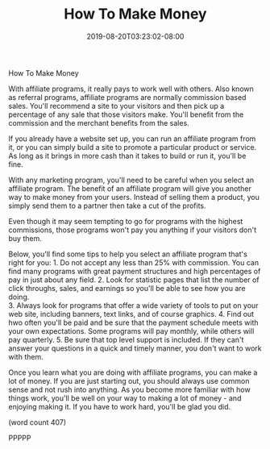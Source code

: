 ﻿---
title: "How To Make Money"
date: 2019-08-20T03:23:02-08:00
description: "Affiliate Marketing On The Internet Tips for Web Success"
featured_image: "/images/Affiliate Marketing On The Internet.jpg"
tags: ["Affiliate Marketing On The Internet"]
---

How To Make Money

With affiliate programs, it really pays to work well
with others.  Also known as referral programs, 
affiliate programs are normally commission based
sales.  You'll recommend a site to your visitors and
then pick up a percentage of any sale that those 
visitors make.  You'll benefit from the commission
and the merchant benefits from the sales.

If you already have a website set up, you can run
an affiliate program from it, or you can simply 
build a site to promote a particular product or
service.  As long as it brings in more cash than it
takes to build or run it, you'll be fine.

With any marketing program, you'll need to be careful
when you select an affiliate program.  The benefit
of an affiliate program will give you another way
to make money from your users.  Instead of selling
them a product, you simply send them to a partner
then take a cut of the profits.

Even though it may seem tempting to go for programs
with the highest commissions, those programs won't
pay you anything if your visitors don't buy them.

Below, you'll find some tips to help you select an
affiliate program that's right for you:
	1.  Do not accept any less than 25% with
commission.  You can find many programs with great
payment structures and high percentages of pay in
just about any field.
	2.  Look for statistic pages that list the
number of click throughs, sales, and earnings so
you'll be able to see how you are doing.  
	3.  Always look for programs that offer a 
wide variety of tools to put on your web site, 
including banners, text links, and of course graphics.
	4.  Find out hwo often you'll be paid and 
be sure that the payment schedule meets with your
own expectations.  Some programs will pay monthly,
while others will pay quarterly.
	5.  Be sure that top level support is 
included.  If they can't answer your questions in
a quick and timely manner, you don't want to work
with them.

Once you learn what you are doing with affiliate
programs, you can make a lot of money.  If you
are just starting out, you should always use common
sense and not rush into anything.  As you become
more familiar with how things work, you'll be well 
on your way to making a lot of money - and 
enjoying making it.  If you have to work hard, you'll
be glad you did.

(word count 407)

PPPPP
